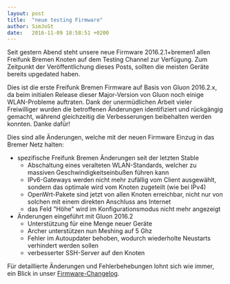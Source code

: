 ```yaml
---
layout: post
title:  "neue testing Firmware"
author: SimJoSt
date:   2016-11-09 18:58:51 +0200
---
```

Seit gestern Abend steht unsere neue Firmware 2016.2.1+bremen1 allen Freifunk Bremen Knoten auf dem Testing Channel zur Verfügung. Zum Zeitpunkt der Veröffentlichung dieses Posts, sollten die meisten Geräte bereits upgedated haben.

Dies ist die erste Freifunk Bremen Firmware auf Basis von Gluon 2016.2.x, da beim initialen Release dieser Major-Version von Gluon noch einige WLAN-Probleme auftraten. Dank der unermüdlichen Arbeit vieler Freiwilliger wurden die betroffenen Änderungen identifiziert und rückgängig gemacht, während gleichzeitig die Verbesserungen beibehalten werden konnten. Danke dafür!

Dies sind alle Änderungen, welche mit der neuen Firmware Einzug in das Bremer Netz halten:

- spezifische Freifunk Bremen Änderungen seit der letzten Stable
    - Abschaltung eines veralteten WLAN-Standards, welcher zu massiven Geschwindigkeitseinbußen führen kann
    - IPv6-Gateways werden nicht mehr zufällig vom Client ausgewählt, sondern das optimale wird vom Knoten zugeteilt (wie bei IPv4)
    - OpenWrt-Pakete sind jetzt von allen Knoten erreichbar, nicht nur von solchen mit einem direkten Anschluss ans Internet
    - das Feld "Höhe" wird im Konfigurationsmodus nicht mehr angezeigt
- Änderungen eingeführt mit Gluon 2016.2
    - Unterstützung für eine Menge neuer Geräte
    - Archer unterstützen nun Meshing auf 5 Ghz
    - Fehler im Autoupdater behoben, wodurch wiederholte Neustarts verhindert werden sollen
    - verbesserter SSH-Server auf den Knoten

Für detaillierte Änderungen und Fehlerbehebungen lohnt sich wie immer, ein Blick in unser [Firmware-Changelog](https://wiki.bremen.freifunk.net/Firmware/Changelog#freifunk-bremen-versionen_2016-2-1-bremen1).
